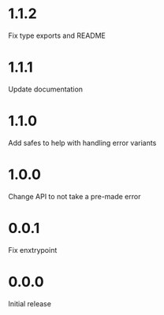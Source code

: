 # 1.1.2

Fix type exports and README

# 1.1.1

Update documentation

# 1.1.0

Add safes to help with handling error variants

# 1.0.0

Change API to not take a pre-made error

# 0.0.1

Fix enxtrypoint

# 0.0.0

Initial release
